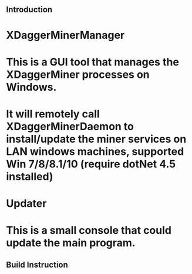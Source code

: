 ## Introduction

# XDaggerMinerManager

# This is a GUI tool that manages the XDaggerMiner processes on Windows. 

# It will remotely call XDaggerMinerDaemon to install/update the miner services on LAN windows machines, supported Win 7/8/8.1/10 (require dotNet 4.5 installed)


# Updater

# This is a small console that could update the main program.



## Build Instruction


